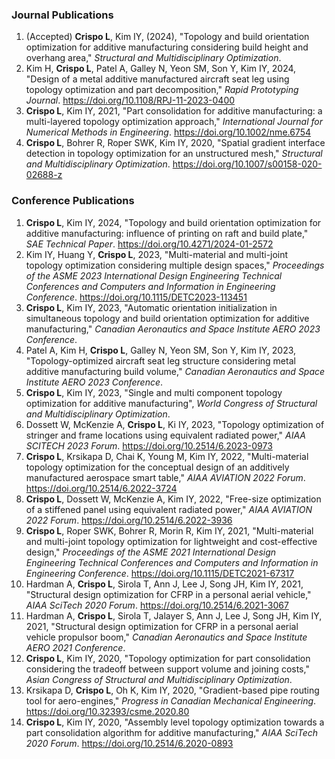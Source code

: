 ### Journal Publications
1. (Accepted) **Crispo L**, Kim IY, (2024), "Topology and build orientation optimization for additive manufacturing considering build height and overhang area," _Structural and Multidisciplinary Optimization_.
2. Kim H, **Crispo L**, Patel A, Galley N, Yeon SM, Son Y, Kim IY, 2024, "Design of a metal additive manufactured aircraft seat leg using topology optimization and part decomposition," _Rapid Prototyping Journal_. https://doi.org/10.1108/RPJ-11-2023-0400
3. **Crispo L**, Kim IY, 2021, "Part consolidation for additive manufacturing: a multi-layered topology optimization approach," _International Journal for Numerical Methods in Engineering_. https://doi.org/10.1002/nme.6754
4. **Crispo L**, Bohrer R, Roper SWK, Kim IY, 2020, "Spatial gradient interface detection in topology optimization for an unstructured mesh," _Structural and Multidisciplinary Optimization_. https://doi.org/10.1007/s00158-020-02688-z

### Conference Publications
1. **Crispo L**, Kim IY, 2024, "Topology and build orientation optimization for additive manufacturing: influence of printing on raft and build plate," _SAE Technical Paper_. https://doi.org/10.4271/2024-01-2572
2. Kim IY, Huang Y, **Crispo L**, 2023, "Multi-material and multi-joint topology optimization considering multiple design spaces," _Proceedings of the ASME 2023 International Design Engineering Technical Conferences and Computers and Information in Engineering Conference_. https://doi.org/10.1115/DETC2023-113451
3. **Crispo L**, Kim IY, 2023, "Automatic orientation initialization in simultaneous topology and build orientation optimization for additive manufacturing," _Canadian Aeronautics and Space Institute AERO 2023 Conference_.
4. Patel A, Kim H, **Crispo L**, Galley N, Yeon SM, Son Y, Kim IY, 2023, "Topology-optimized aircraft seat leg structure considering metal additive manufacturing build volume," _Canadian Aeronautics and Space Institute AERO 2023 Conference_.
5. **Crispo L**, Kim IY, 2023, "Single and multi component topology optimization for additive manufacturing", _World Congress of Structural and Multidisciplinary Optimization_.
6. Dossett W, McKenzie A, **Crispo L**, Ki IY, 2023, "Topology optimization of stringer and frame locations using equivalent radiated power," _AIAA SCITECH 2023 Forum_. https://doi.org/10.2514/6.2023-0973
7. **Crispo L**, Krsikapa D, Chai K, Young M, Kim IY, 2022, "Multi-material topology optimization for the conceptual design of an additively manufactured aerospace smart table," _AIAA AVIATION 2022 Forum_. https://doi.org/10.2514/6.2022-3724
8. **Crispo L**, Dossett W, McKenzie A, Kim IY, 2022, "Free-size optimization of a stiffened panel using equivalent radiated power," _AIAA AVIATION 2022 Forum_. https://doi.org/10.2514/6.2022-3936
9. **Crispo L**, Roper SWK, Bohrer R, Morin R, Kim IY, 2021, "Multi-material and multi-joint topology optimization for lightweight and cost-effective design," _Proceedings of the ASME 2021 International Design Engineering Technical Conferences and Computers and Information in Engineering Conference_. https://doi.org/10.1115/DETC2021-67317
10. Hardman A, **Crispo L**, Sirola T, Ann J, Lee J, Song JH, Kim IY, 2021, "Structural design optimization for CFRP in a personal aerial vehicle," _AIAA SciTech 2020 Forum_. https://doi.org/10.2514/6.2021-3067
11. Hardman A, **Crispo L**, Sirola T, Jalayer S, Ann J, Lee J, Song JH, Kim IY, 2021, "Structural design optimization for CFRP in a personal aerial vehicle propulsor boom," _Canadian Aeronautics and Space Institute AERO 2021 Conference_.
12. **Crispo L**, Kim IY, 2020, "Topology optimization for part consolidation considering the tradeoff between support volume and joining costs," _Asian Congress of Structural and Multidisciplinary Optimization_. 
13. Krsikapa D, **Crispo L**, Oh K, Kim IY, 2020, "Gradient-based pipe routing tool for aero-engines," _Progress in Canadian Mechanical Engineering_. https://doi.org/10.32393/csme.2020.80
14. **Crispo L**, Kim IY, 2020, "Assembly level topology optimization towards a part consolidation algorithm for additive manufacturing," _AIAA SciTech 2020 Forum_. https://doi.org/10.2514/6.2020-0893 
